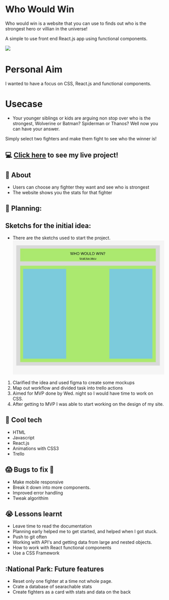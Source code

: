 # Who Would Win
Who would win is a website that you can use to finds out who is the strongest hero or villian in the universe! 

A simple to use front end React.js app using functional components.

![](http://i.imgur.com/Fkk92M7h.gif)

# Personal Aim
I wanted to have a focus on CSS, React.js and functional components.

# Usecase
- Your younger siblings or kids are arguing non stop over who is the strongest, Wolverine or Batman? Spiderman or Thanos? Well now you can have your answer.

Simply select two fighters and make them fight to see who the winner is!

## :computer: [Click here](https://whowouldwin.surge.sh/) to see my live project!

## :speech_balloon: About
- Users can choose any fighter they want and see who is strongest
- The website shows you the stats for that fighter

## :memo: Planning:
## Sketchs for the initial idea:
- There are the sketchs used to start the project.
![](src/Images/planning.png)

1) Clarified the idea and used figma to create some mockups
2) Map out workflow and divided task into trello actions
3) Aimed for MVP done by Wed. night so I would have time to work on CSS.
4) After getting to MVP I was able to start working on the design of my site.

## :rocket: Cool tech
- HTML
- Javascript
- React.js
- Animations with CSS3
- Trello

## :scream: Bugs to fix :poop:
- Make mobile responsive
- Break it down into more components.
- Improved error handling
- Tweak algorithim 

## :sob: Lessons learnt
- Leave time to read the documentation
- Planning early helped me to get started, and helped when I got stuck.
- Push to git often
- Working with API's and getting data from large and nested objects.
- How to work with React functional components 
- Use a CSS Framework

## :National Park: Future features
- Reset only one fighter at a time not whole page.
- Crate a database of searachable stats
- Create fighters as a card with stats and data on the back